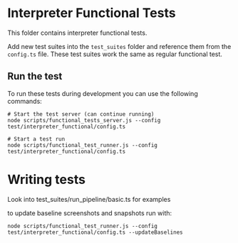 # Interpreter Functional Tests

This folder contains interpreter functional tests.

Add new test suites into the `test_suites` folder and reference them from the
`config.ts` file. These test suites work the same as regular functional test.

## Run the test

To run these tests during development you can use the following commands:

```
# Start the test server (can continue running)
node scripts/functional_tests_server.js --config test/interpreter_functional/config.ts

# Start a test run
node scripts/functional_test_runner.js --config test/interpreter_functional/config.ts
```

# Writing tests

Look into test_suites/run_pipeline/basic.ts for examples

to update baseline screenshots and snapshots run with:

```
node scripts/functional_test_runner.js --config test/interpreter_functional/config.ts --updateBaselines
```
